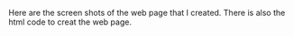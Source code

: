 Here are the screen shots of the web page that I created.
There is also the html code to creat the web page. 
